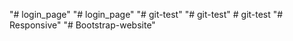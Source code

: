 "# login_page" 
"# login_page" 
"# git-test" 
"# git-test" 
#   g i t - t e s t  
 "# Responsive" 
"# Bootstrap-website" 
